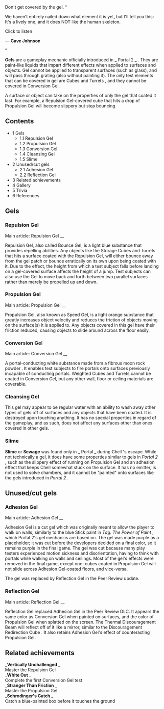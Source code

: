 Don't get covered by the gel.  “

We haven't entirely nailed down what element it is yet, but I'll tell you
this: It's a lively one, and it does NOT like the human skeleton.  

Click to listen

— **Cave Johnson**

”  
  
**Gels** are a gameplay  mechanic  officially introduced in _ Portal 2  _ .
They are paint-like liquids that impart different effects when applied to
surfaces  and objects. Gel cannot be applied to transparent surfaces (such as
glass), and will pass through grating (also without painting it). The only
test elements that can be covered in gel are  Cubes  and  Turrets  , and they
cannot be covered in Conversion Gel.

A surface or object can take on the properties of only the gel that coated it
last. For example, a Repulsion Gel-covered cube that hits a drop of Propulsion
Gel will become slippery but stop bouncing.

##  Contents

  * 1  Gels 
    * 1.1  Repulsion Gel 
    * 1.2  Propulsion Gel 
    * 1.3  Conversion Gel 
    * 1.4  Cleansing Gel 
    * 1.5  Slime 
  * 2  Unused/cut gels 
    * 2.1  Adhesion Gel 
    * 2.2  Reflection Gel 
  * 3  Related achievements 
  * 4  Gallery 
  * 5  Trivia 
  * 6  References 

##  Gels

###  Repulsion Gel

Main article:  Repulsion Gel  __

Repulsion Gel, also called Bounce Gel, is a light blue substance that provides
repelling abilities. Any objects like the  Storage Cubes  and  Turrets  that
hits a surface coated with the Repulsion Gel, will either bounce away from the
gel patch or bounce erratically on its own upon being coated with it. Due to
the effect, the height from which a test subject falls before landing on a
gel-covered surface affects the height of a jump. Test subjects can also use
the Gel to move back and forth between two parallel surfaces rather than
merely be propelled up and down.

###  Propulsion Gel

Main article:  Propulsion Gel  __

Propulsion Gel, also known as Speed Gel, is a light orange substance that
greatly increases object velocity and reduces the friction of objects moving
on the surface(s) it is applied to. Any objects covered in this gel have their
friction reduced, causing objects to slide around across the floor easily.

###  Conversion Gel

Main article:  Conversion Gel  __

A portal-conducting white substance  made from a fibrous moon rock powder  .
It enables test subjects to fire  portals  onto  surfaces  previously
incapable of conducting portals.  Weighted Cubes  and  Turrets  cannot be
coated in Conversion Gel, but any other wall, floor or ceiling materials are
coverable.

###  Cleansing Gel

This gel may appear to be regular water with an ability to wash away other
types of gels off of surfaces and any objects that have been coated. It is
destroyed upon touching anything. It has no special properties in regard of
the gameplay, and as such, does not affect any surfaces other than ones
covered in other gels.

###  Slime

**Slime** or **Sewage** was found only in _ Portal  _ during  Chell  's
escape. While not technically a gel, it does have some properties similar to
gels in _Portal 2_ , such as the slippery effect of running on Propulsion Gel
and an adhesion effect that keeps Chell somewhat stuck on the surface. It has
no emitter, is not used to solve chambers, and it cannot be "painted" onto
surfaces like the gels introduced in _Portal 2_ .

##  Unused/cut gels

###  Adhesion Gel

Main article:  Adhesion Gel  __

Adhesion Gel is a cut gel which was originally meant to allow the player to
walk on walls, similarly to the blue Stick paint in _Tag: The Power of Paint_
, which Portal 2's gel mechanics are based on. The gel was made purple as a
placeholder; it was cut before the developers decided on a final color, so it
remains purple in the final game. The gel was cut because many play testers
experienced motion sickness and disorientation, having to think with portals
while walking on walls and ceilings. Most of the gel's effects were removed in
the final game, except one: cubes coated in Propulsion Gel will not slide
across Adhesion Gel-coated floors, and vice-versa.

The gel was replaced by Reflection Gel in the Peer Review update.

###  Reflection Gel

Main article:  Reflection Gel  __

Reflection Gel replaced Adhesion Gel in the  Peer Review  DLC. It appears the
same color as Conversion Gel when painted on surfaces, and the color of
Propulsion Gel when splatted on the screen. The  Thermal Discouragement Beam
will reflect off of it like a mirror, similar to the  Discouragement
Redirection Cube  . It also retains Adhesion Gel's effect of counteracting
Propulsion Gel.

##  Related achievements

_**Vertically Unchallenged** _  
Master the Repulsion Gel  
_**White Out** _  
Complete the first Conversion Gel test  
_**Stranger Than Friction** _  
Master the Propulsion Gel  
_**Schrodinger's Catch** _  
Catch a blue-painted box before it touches the ground  
  
